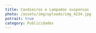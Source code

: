 ```yaml
---
title: Candieiros e Lampadas suspensas
photo: /assets/img/uploads/img_4234.jpg
potrait: true
category: Publicidades
---
```

